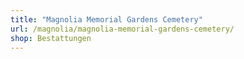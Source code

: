 ```yaml
---
title: "Magnolia Memorial Gardens Cemetery"
url: /magnolia/magnolia-memorial-gardens-cemetery/
shop: Bestattungen
---
```

